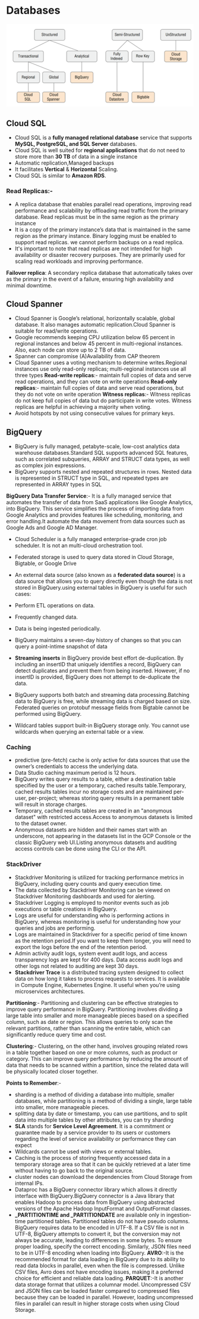 # Databases
![Alt text](image.png)

## Cloud SQL
 - Cloud SQL is a **fully managed relational database** service that supports **MySQL, PostgreSQL, and SQL Server** databases.
 - Cloud SQL is well suited for **regional applications** that do not need to store more than **30 TB** of data in a single instance
 - Automatic replication,Managed backups
 - It facilitates **Vertical** & **Horizontal** Scaling.
 - Cloud SQL is similar to **Amazon RDS**.

 ### Read Replicas:- 
 - A replica database that enables parallel read operations, improving read performance and scalability by offloading read traffic from the primary database. Read replicas must be in the same region as the primary instance
 - It is a copy of the primary instance’s data that is maintained in the same region as the primary instance. Binary logging must be enabled to support read replicas. we  cannot perform backups on a read replica.
- It's important to note that read replicas are not intended for high availability or disaster recovery purposes. They are primarily used for scaling read workloads and improving performance.

**Failover replica**: A secondary replica database that automatically takes over as the primary in the event of a failure, ensuring high availability and minimal downtime.

## Cloud Spanner
- Cloud Spanner is Google’s relational, horizontally scalable, global database. It also manages automatic replication.Cloud Spanner is suitable for read/write operations.
- Google recommends keeping CPU utilization below 65 percent in regional instances and below 45 percent in multi-regional instances. Also, each node can store up to 2 TB of data.
- Spanner can compromise (A)Availability from CAP theorem 
- Cloud Spanner uses a voting mechanism to determine writes.Regional instances use only read-only replicas; multi-regional instances use all three 
types
**Read-write replicas**:- maintain full copies of data and serve read operations, and they can vote on write operations
**Read-only replicas**:-  maintain full copies of data and serve read operations, but they do not vote on write operation
**Witness replicas**:- Witness replicas do not keep full copies of data but do participate in write votes. Witness replicas are helpful in achieving a 
majority when voting.
- Avoid hotspots by not using consecutive values for primary keys.  

## BigQuery
- BigQuery is fully managed, petabyte-scale, low-cost analytics data warehouse databases.Standard SQL supports advanced SQL features, such as correlated subqueries, ARRAY and STRUCT data types, as well as complex join expressions.
- BigQuery supports nested and repeated structures in rows. Nested data is represented in STRUCT type in SQL, and repeated types are represented in ARRAY types in SQL


**BigQuery Data Transfer Service**:- It is a fully managed service that automates the transfer of data from SaaS applications like Google Analytics, into BigQuery. This service simplifies the process of importing data from Google Analytics and provides features like scheduling, monitoring, and error handling.It automate the data movement from data sources such as Google Ads and Google AD Manager.

- Cloud Scheduler is a fully managed enterprise-grade cron job scheduler. It is not an multi-cloud orchestration tool.
- Federated storage is used to query data stored in Cloud Storage, Bigtable, or Google Drive
- An external data source (also known as a **federated data source**) is a data source that allows you to query directly even though the data is not stored in BigQuery.using external tables in BigQuery is useful for such cases:
 - Perform ETL operations on data.
 - Frequently changed data.
 - Data is being ingested periodically.
- BigQuery maintains a seven-day history of changes so that you can query a point-intime snapshot of data

- **Streaming inserts** in BigQuery provide best effort de-duplication. By including an insertID that uniquely identifies a record, BigQuery can detect duplicates and prevent them from being inserted. However, if no insertID is provided, BigQuery does not attempt to de-duplicate the data.
- BigQuery supports both batch and streaming data processing.Batching data to BigQuery is free, while streaming data is charged based on size.
Federated queries on protobuf message fields from Bigtable cannot be performed using BigQuery.
- Wildcard tables support built-in BigQuery storage only. You cannot use wildcards when querying an external table or a view.

### Caching
- predictive (pre-fetch) cache is only active for data sources that use the owner’s credentials to access the underlying data.
- Data Studio caching maximum period is 12 hours.
- BigQuery writes query results to a table, either a destination table specified by the user or a temporary, cached results table.Temporary, cached results tables incur no storage costs and are maintained per-user, per-project; whereas storing query results in a permanent table will result in storage charges.
- Temporary, cached results tables are created in an "anonymous dataset" with restricted access.Access to anonymous datasets is limited to the dataset owner.
- Anonymous datasets are hidden and their names start with an underscore, not appearing in the datasets list in the GCP Console or the classic BigQuery web UI.Listing anonymous datasets and auditing access controls can be done using the CLI or the API.

### StackDriver
- Stackdriver Monitoring is utilized for tracking performance metrics in BigQuery, including query counts and query execution time.
- The data collected by Stackdriver Monitoring can be viewed on Stackdriver Monitoring dashboards and used for alerting.
- Stackdriver Logging is employed to monitor events such as job executions or table creations in BigQuery.
- Logs are useful for understanding who is performing actions in BigQuery, whereas monitoring is useful for understanding how your queries and jobs are performing.
- Logs are maintained in Stackdriver for a specific period of time known as the retention period.If you want to keep them longer, you will need to export the logs before the end of the retention period.
- Admin activity audit logs, system event audit logs, and access transparency logs are kept for 400 days. Data access audit logs and other logs not related to auditing are kept 30 days.
- **Stackdriver Trace** is a distributed tracing system designed to collect data on how long it takes to process requests to services. It is available in Compute Engine, Kubernetes Engine. It useful when you’re using microservices architectures.

**Partitioning**:-
Partitioning and clustering can be effective strategies to improve query performance in BigQuery. Partitioning involves dividing a large table into smaller and more manageable pieces based on a specified column, such as date or region. This allows queries to only scan the relevant partitions, rather than scanning the entire table, which can significantly reduce query time and cost.

**Clustering**:-
Clustering, on the other hand, involves grouping related rows in a table together based on one or more columns, such as product or category. This can improve query performance by reducing the amount of data that needs to be scanned within a partition, since the related data will be physically located closer together.

**Points to Remember**:-
- sharding is a method of dividing a database into multiple, smaller databases, while partitioning is a method of dividing a single, large table into smaller, more manageable pieces.
- splitting data by date or timestamp, you can use partitions, and to split data into multiple tables by other attributes, you can try sharding
- **SLA** stands for **Service Level Agreement**. It is a commitment or guarantee made by a service provider to its users or customers regarding the level of service availability or performance they can expect
- Wildcards cannot be used with views or external tables.
- Caching is the process of storing frequently accessed data in a temporary storage area so that it can be quickly retrieved at a later time without having to go back to the original source.
- cluster nodes can download the dependencies from Cloud Storage from internal IPs.
- Dataproc has a BigQuery connector library which allows it directly interface with BigQuery.BigQuery connector is a Java library that enables Hadoop to process data from BigQuery using abstracted versions of the Apache Hadoop InputFormat and OutputFormat classes.
- **_PARTITIONTIME and _PARTITIONDATE** are available only in ingestion-time partitioned tables. Partitioned tables do not have pseudo columns.
BigQuery requires data to be encoded in UTF-8. If a CSV file is not in UTF-8, BigQuery attempts to convert it, but the conversion may not always be accurate, leading to differences in some bytes. To ensure proper loading, specify the correct encoding. Similarly, JSON files need to be in UTF-8 encoding when loading into BigQuery.
**AVRO**:-It is the recommended format for data loading in BigQuery due to its ability to read data blocks in parallel, even when the file is compressed. Unlike CSV files, Avro does not have encoding issues, making it a preferred choice for efficient and reliable data loading.
**PARQUET**:-It is another data storage format that utilizes a columnar model. Uncompressed CSV and JSON files can be loaded faster compared to compressed files because they can be loaded in parallel. However, loading uncompressed files in parallel can result in higher storage costs when using Cloud Storage.





